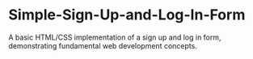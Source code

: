 # Simple-Sign-Up-and-Log-In-Form
A basic HTML/CSS implementation of a sign up and log in form, demonstrating fundamental web development concepts.
